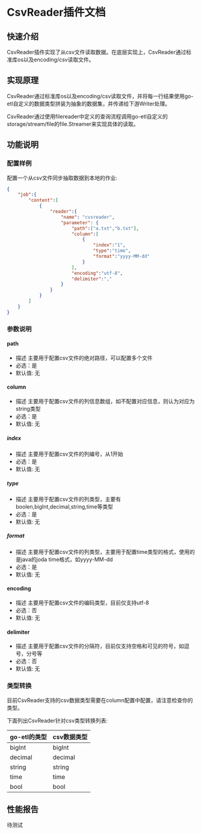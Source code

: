 # CsvReader插件文档

## 快速介绍

CsvReader插件实现了从csv文件读取数据。在底层实现上，CsvReader通过标准库os以及encoding/csv读取文件。

## 实现原理

CsvReader通过标准库os以及encoding/csv读取文件，并将每一行结果使用go-etl自定义的数据类型拼装为抽象的数据集，并传递给下游Writer处理。

CsvReader通过使用filereader中定义的查询流程调用go-etl自定义的storage/stream/file的file.Streamer来实现具体的读取。

## 功能说明

### 配置样例

配置一个从csv文件同步抽取数据到本地的作业:

```json
{
    "job":{
        "content":[
            {
                "reader":{
                    "name": "cvsreader",
                    "parameter": {
                        "path":["a.txt","b.txt"],
                        "column":[
                            {
                                "index":"1",
                                "type":"time",
                                "format":"yyyy-MM-dd"
                            }
                        ],
                        "encoding":"utf-8",
                        "delimiter":","
                    }
                }
            }
        ]
    }
}
```

### 参数说明

#### path

- 描述 主要用于配置csv文件的绝对路径，可以配置多个文件
- 必选：是
- 默认值: 无

#### column

- 描述 主要用于配置csv文件的列信息数组，如不配置对应信息，则认为对应为string类型
- 必选：是
- 默认值: 无

##### index

- 描述 主要用于配置csv文件的列编号，从1开始
- 必选：是
- 默认值: 无

##### type

- 描述 主要用于配置csv文件的列类型，主要有boolen,bigInt,decimal,string,time等类型
- 必选：是
- 默认值: 无

##### format

- 描述 主要用于配置csv文件的列类型，主要用于配置time类型的格式，使用的是java的joda time格式，如yyyy-MM-dd
- 必选：是
- 默认值: 无

#### encoding

- 描述 主要用于配置csv文件的编码类型，目前仅支持utf-8
- 必选：否
- 默认值: 无

#### delimiter

- 描述 主要用于配置csv文件的分隔符，目前仅支持空格和可见的符号，如逗号，分号等
- 必选：否
- 默认值: 无


### 类型转换

目前CsvReader支持的csv数据类型需要在column配置中配置，请注意检查你的类型。

下面列出CsvReader针对csv类型转换列表:

| go-etl的类型 | csv数据类型 |
| ------------ | ----------- |
| bigInt       | bigInt      |
| decimal      | decimal     |
| string       | string      |
| time         | time        |
| bool         | bool        |

## 性能报告

待测试